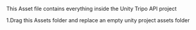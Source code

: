 This Asset file contains everything inside the Unity Tripo API project

1.Drag this Assets folder and replace an empty unity project assets folder
